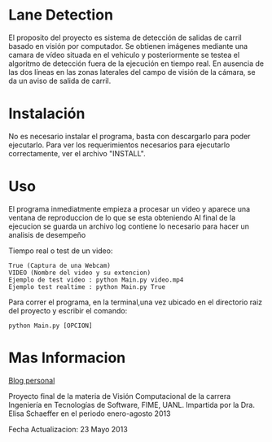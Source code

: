 Lane Detection
===============

El proposito del proyecto es sistema de detección de salidas de carril basado en visión por computador.
Se obtienen imágenes mediante una camara de vídeo situada en el vehiculo y posteriormente se testea el
algoritmo de detección fuera de la ejecución en tiempo real. En ausencia de las dos líneas en las zonas
laterales del campo de visión de la cámara, se da un aviso de salida de carril.

Instalación
===========

No es necesario instalar el programa, basta con descargarlo
para poder ejecutarlo. Para ver los requerimientos necesarios
para ejecutarlo correctamente, ver el archivo "INSTALL".


Uso
===

El programa inmediatmente empieza a procesar un video y aparece una ventana de reproduccion 
de lo que se esta obteniendo Al final de la ejecucion se guarda un archivo log 
contiene lo necesario para hacer un analisis de desempeño

Tiempo real o test de un video:

    True (Captura de una Webcam)
    VIDEO (Nombre del video y su extencion)
    Ejemplo de test video : python Main.py video.mp4
    Ejemplo test realtime : python Main.py True

    
Para correr el programa, en la terminal,una vez ubicado en el directorio raiz del proyecto
y escribir el comando:

    python Main.py [OPCION] 
    
Mas Informacion
===
[Blog personal](http://blog.rafaellopezgtz.com)

Proyecto final de la materia de Visión Computacional de la carrera Ingeniería en Tecnologías de Software, FIME, UANL.
Impartida por la Dra. Elisa Schaeffer en el periodo enero-agosto 2013


Fecha Actualizacion: 23 Mayo 2013
